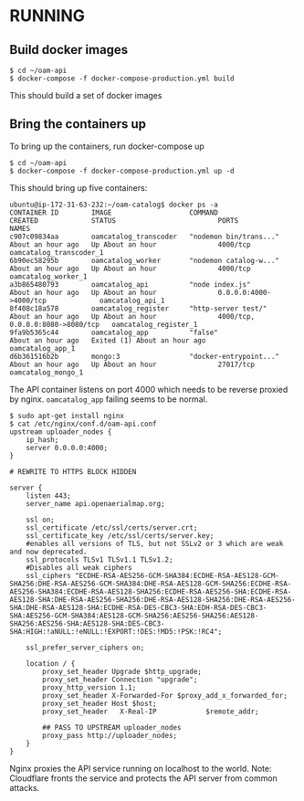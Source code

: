 # RUNNING


## Build docker images


```
$ cd ~/oam-api
$ docker-compose -f docker-compose-production.yml build
```

This should build a set of docker images 


## Bring the containers up 

To bring up the containers, run docker-compose up

```
$ cd ~/oam-api
$ docker-compose -f docker-compose-production.yml up -d
```

This should bring up five containers:

```
ubuntu@ip-172-31-63-232:~/oam-catalog$ docker ps -a
CONTAINER ID        IMAGE                   COMMAND                  CREATED             STATUS                         PORTS                              NAMES
c907c09834aa        oamcatalog_transcoder   "nodemon bin/trans..."   About an hour ago   Up About an hour               4000/tcp                           oamcatalog_transcoder_1
6b90ec58295b        oamcatalog_worker       "nodemon catalog-w..."   About an hour ago   Up About an hour               4000/tcp                           oamcatalog_worker_1
a3b865480793        oamcatalog_api          "node index.js"          About an hour ago   Up About an hour               0.0.0.0:4000->4000/tcp             oamcatalog_api_1
8f408c18a578        oamcatalog_register     "http-server test/"      About an hour ago   Up About an hour               4000/tcp, 0.0.0.0:8080->8080/tcp   oamcatalog_register_1
9fa9b5365c44        oamcatalog_app          "false"                  About an hour ago   Exited (1) About an hour ago                                      oamcatalog_app_1
d6b361516b2b        mongo:3                 "docker-entrypoint..."   About an hour ago   Up About an hour               27017/tcp                          oamcatalog_mongo_1
```

The API container listens on port 4000 which needs to be reverse proxied by nginx. `oamcatalog_app` failing seems to be normal.

```
$ sudo apt-get install nginx
$ cat /etc/nginx/conf.d/oam-api.conf
upstream uploader_nodes {
    ip_hash;
    server 0.0.0.0:4000;
}

# REWRITE TO HTTPS BLOCK HIDDEN

server {
    listen 443;
    server_name api.openaerialmap.org;

    ssl on;
    ssl_certificate /etc/ssl/certs/server.crt;
    ssl_certificate_key /etc/ssl/certs/server.key;
    #enables all versions of TLS, but not SSLv2 or 3 which are weak and now deprecated.
    ssl_protocols TLSv1 TLSv1.1 TLSv1.2;
    #Disables all weak ciphers
    ssl_ciphers "ECDHE-RSA-AES256-GCM-SHA384:ECDHE-RSA-AES128-GCM-SHA256:DHE-RSA-AES256-GCM-SHA384:DHE-RSA-AES128-GCM-SHA256:ECDHE-RSA-AES256-SHA384:ECDHE-RSA-AES128-SHA256:ECDHE-RSA-AES256-SHA:ECDHE-RSA-AES128-SHA:DHE-RSA-AES256-SHA256:DHE-RSA-AES128-SHA256:DHE-RSA-AES256-SHA:DHE-RSA-AES128-SHA:ECDHE-RSA-DES-CBC3-SHA:EDH-RSA-DES-CBC3-SHA:AES256-GCM-SHA384:AES128-GCM-SHA256:AES256-SHA256:AES128-SHA256:AES256-SHA:AES128-SHA:DES-CBC3-SHA:HIGH:!aNULL:!eNULL:!EXPORT:!DES:!MD5:!PSK:!RC4";

    ssl_prefer_server_ciphers on;

    location / {
        proxy_set_header Upgrade $http_upgrade;
        proxy_set_header Connection "upgrade";
        proxy_http_version 1.1;
        proxy_set_header X-Forwarded-For $proxy_add_x_forwarded_for;
        proxy_set_header Host $host;
        proxy_set_header   X-Real-IP            $remote_addr;

        ## PASS TO UPSTREAM uploader_nodes
        proxy_pass http://uploader_nodes;
    }
}
```

Nginx proxies the API service running on localhost to the world. Note:
Cloudflare fronts the service and protects the API server from common attacks.


